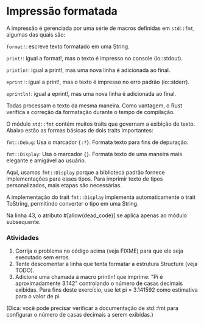 Impressão formatada
================

A impressão é gerenciada por uma série de macros definidas em `std::fmt`, algumas das quais são:

`format!`: escreve texto formatado em uma String.

`print!`: igual a format!, mas o texto é impresso no console (io::stdout).

`println!`: igual a print!, mas uma nova linha é adicionada ao final.

`eprint!`: igual a print!, mas o texto é impresso no erro padrão (io::stderr).

`eprintln!`: igual a eprint!, mas uma nova linha é adicionada ao final.

Todas processam o texto da mesma maneira. Como vantagem, o Rust verifica a correção da formatação durante o tempo de compilação.

O módulo `std::fmt` contém muitos traits que governam a exibição de texto. Abaixo estão as formas básicas de dois traits importantes:

`fmt::Debug`: Usa o marcador `{:?}`. Formata texto para fins de depuração.

`fmt::Display`: Usa o marcador `{}`. Formata texto de uma maneira mais elegante e amigável ao usuário.

Aqui, usamos `fmt::Display` porque a biblioteca padrão fornece implementações para esses tipos. Para imprimir texto de tipos personalizados, mais etapas são necessárias.

A implementação do trait `fmt::Display` implementa automaticamente o trait ToString, permitindo converter o tipo em uma String.

Na linha 43, o atributo #[allow(dead_code)] se aplica apenas ao módulo subsequente.

### Atividades

1. Corrija o problema no código acima (veja FIXME) para que ele seja executado sem erros.
2. Tente descomentar a linha que tenta formatar a estrutura Structure (veja TODO).
3. Adicione uma chamada à macro println! que imprime:
"Pi é aproximadamente 3.142"
controlando o número de casas decimais exibidas. Para fins deste exercício, use let pi = 3.141592 como estimativa para o valor de pi.

(Dica: você pode precisar verificar a documentação de std::fmt para configurar o número de casas decimais a serem exibidas.)